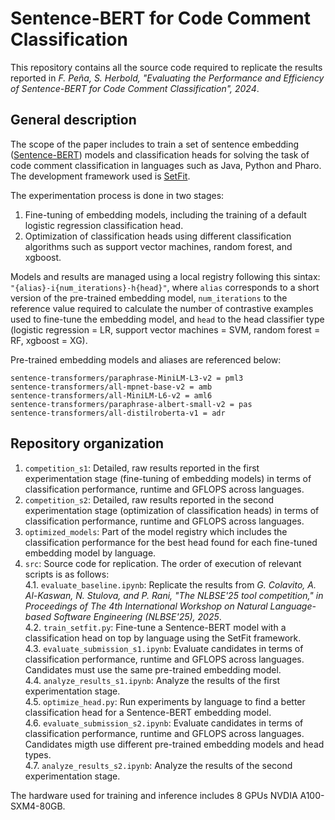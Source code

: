 # Sentence-BERT for Code Comment Classification

This repository contains all the source code required to replicate the results reported in *F. Peña, S. Herbold, "Evaluating the Performance and Efficiency of Sentence-BERT for Code Comment Classification", 2024*.

## General description

The scope of the paper includes to train a set of sentence embedding ([Sentence-BERT](https://sbert.net/index.html)) models and classification heads for solving the task of code comment classification in languages such as Java, Python and Pharo. The development framework used is [SetFit](https://huggingface.co/docs/setfit/index).

The experimentation process is done in two stages:
1. Fine-tuning of embedding models, including the training of a default logistic regression classification head.
2. Optimization of classification heads using different classification algorithms such as support vector machines, random forest, and xgboost.

Models and results are managed using a local registry following this sintax: `"{alias}-i{num_iterations}-h{head}"`, where `alias` corresponds to a short version of the pre-trained embedding model, `num_iterations` to the reference value required to calculate the number of contrastive examples used to fine-tune the embedding model, and `head` to the head classifier type (logistic regression = LR, support vector machines = SVM, random forest = RF, xgboost = XG).

Pre-trained embedding models and aliases are referenced below:

```
sentence-transformers/paraphrase-MiniLM-L3-v2 = pml3
sentence-transformers/all-mpnet-base-v2 = amb
sentence-transformers/all-MiniLM-L6-v2 = aml6
sentence-transformers/paraphrase-albert-small-v2 = pas
sentence-transformers/all-distilroberta-v1 = adr
```

## Repository organization

1. `competition_s1`: Detailed, raw results reported in the first experimentation stage (fine-tuning of embedding models) in terms of classification performance, runtime and GFLOPS across languages.
2. `competition_s2`: Detailed, raw results reported in the second experimentation stage (optimization of classification heads) in terms of classification performance, runtime and GFLOPS across languages.
3. `optimized_models`: Part of the model registry which includes the classification performance for the best head found for each fine-tuned embedding model by language.
4. `src`: Source code for replication. The order of execution of relevant scripts is as follows:  
    4.1. `evaluate_baseline.ipynb`: Replicate the results from *G. Colavito, A. Al-Kaswan, N. Stulova, and P. Rani, "The NLBSE'25
tool competition," in Proceedings of The 4th International Workshop on
Natural Language-based Software Engineering (NLBSE'25), 2025*.  
    4.2. `train_setfit.py`: Fine-tune a Sentence-BERT model with a classification head on top by language using the SetFit framework.  
    4.3. `evaluate_submission_s1.ipynb`: Evaluate candidates in terms of classification performance, runtime and GFLOPS across languages. Candidates must use the same pre-trained embedding model.  
    4.4. `analyze_results_s1.ipynb`: Analyze the results of the first experimentation stage.  
    4.5. `optimize_head.py`: Run experiments by language to find a better classification head for a Sentence-BERT embedding model.  
    4.6. `evaluate_submission_s2.ipynb`: Evaluate candidates in terms of classification performance, runtime and GFLOPS across languages. Candidates migth use different pre-trained embedding models and head types.  
    4.7. `analyze_results_s2.ipynb`: Analyze the results of the second experimentation stage.  

The hardware used for training and inference includes 8 GPUs NVDIA A100-SXM4-80GB. 
